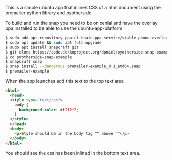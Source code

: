 This is a simple ubuntu app that inlines CSS of a html document using the
premailer python library and pyotherside.

To build and run the snap you need to be on xenial and have the overlay ppa
installed to be able to use the ubuntu-app-platform

```bash
$ sudo add-apt-repository ppa:ci-train-ppa-service/stable-phone-overlay
$ sudo apt update && sudo apt full-upgrade
$ sudo apt install snapcraft git
$ git clone https://code.dekkoproject.org/dpniel/pyotherside-snap-example.git
$ cd pyotherside-snap-example
$ snapcraft snap
$ snap install --dangerous premailer-example_0.1_amd64.snap
$ premailer-example
```

When the app launches add this text to the top text area

```html
<html>
  <head>
  <style type="text/css">
    body {
      background-color: #f2f2f2;
    }
  </style>
  </head>
  <body>
    <p>Style should be in the body tag ^^ above ^^</p>
  </body>
</html>
```

You should see the css has been inlined in the bottom text area.
